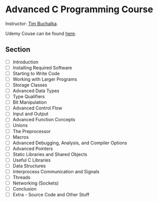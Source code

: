 # Advanced C Programming Course

Instructor: [Tim Buchalka][1].

Udemy Couse can be found [here][2].

## Section

- [ ] Introduction
- [ ] Installing Required Software
- [ ] Starting to Write Code
- [ ] Working with Larger Programs
- [ ] Storage Classes
- [ ] Advanced Data Types
- [ ] Type Qualifiers
- [ ] Bit Manipulation
- [ ] Advanced Control Flow
- [ ] Input and Output
- [ ] Advanced Function Concepts
- [ ] Unions
- [ ] The Preprocessor
- [ ] Macros
- [ ] Advanced Debugging, Analysis, and Compiler Options
- [ ] Advanced Pointers
- [ ] Static Libraries and Shared Objects
- [ ] Useful C Libraries
- [ ] Data Structures
- [ ] Interprocess Communication and Signals
- [ ] Threads
- [ ] Networking (Sockets)
- [ ] Conclusion
- [ ] Extra - Source Code and Other Stuff

[1]: https://www.udemy.com/user/learn-programming-academy/
[2]: https://www.udemy.com/course/advanced-c-programming-course/
